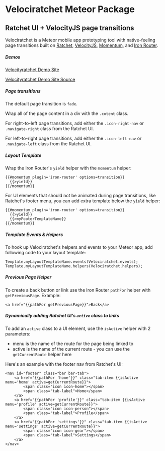 Velociratchet Meteor Package
============================

## Ratchet UI + VelocityJS page transitions

Velociratchet is a Meteor mobile app prototyping tool with native-feeling page transitions built on [Ratchet](http://goratchet.com/), [VelocityJS](http://julian.com/research/velocity/), [Momentum](https://github.com/percolatestudio/meteor-momentum), and [Iron Router](http://eventedmind.github.io/iron-router/).

##### Demos

[Velocityratchet Demo Site](http://velociratchet.meteor.com)

[Velocityratchet Demo Site Source](https://github.com/zendylabs/velociratchet-demo)

##### Page transitions

The default page transition is `fade`.

Wrap all of the page content in a div with the `.cotent` class.

For right-to-left page transitions, add either the `.icon-right-nav` or `.navigate-right` class from the Ratchet UI.

For left-to-right page transitions, add either the `.icon-left-nav` or `.navigate-left` class from the Ratchet UI.

##### Layout Template

Wrap the Iron Router's `yield` helper with the `momentum` helper:
```
{{#momentum plugin='iron-router' options=transition}}
  {{>yield}}
{{/momentum}}
```

For UI elements that should not be animated during page transitions, like Ratchet's footer menu, you can add extra template below the `yield` helper:
```
{{#momentum plugin='iron-router' options=transition}}
  {{>yield}}
  {{>myFooterTemplateName}}
{{/momentum}}
```

##### Template Events & Helpers

To hook up Velociratchet's helpers and events to your Meteor app, add following code to your layout template:
```
Template.myLayoutTemplateName.events(Velociratchet.events);
Template.myLayoutTemplateName.helpers(Velociratchet.helpers);
```

##### Previous Page Helper

To create a back button or link use the Iron Router `pathFor` helper with `getPreviousPage`. Example:
```
<a href="{{pathFor getPreviousPage}}">Back</a>
```

##### Dynamically adding Ratchet UI's `active` class to links

To add an `active` class to a UI element, use the `isActive` helper with 2 parameters:
* menu is the name of the route for the page being linked to
* active is the name of the current route - you can use the `getCurrentRoute` helper here

Here's an example with the footer nav from Ratchet's UI:
```
<nav id="footer" class="bar bar-tab">
    <a href="{{pathFor 'home'}}" class="tab-item {{isActive menu='home' active=getCurrentRoute}}">
        <span class="icon icon-home"></span>
        <span class="tab-label">Home</span>
    </a>
    <a href="{{pathFor 'profile'}}" class="tab-item {{isActive menu='profile' active=getCurrentRoute}}">
        <span class="icon icon-person"></span>
        <span class="tab-label">Profile</span>
    </a>
    <a href="{{pathFor 'settings'}}" class="tab-item {{isActive menu='settings' active=getCurrentRoute}}">
        <span class="icon icon-gear"></span>
        <span class="tab-label">Settings</span>
    </a>
</nav>
```
